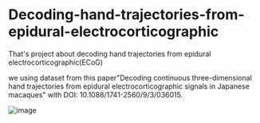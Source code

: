 # Decoding-hand-trajectories-from-epidural-electrocorticographic
That's project about decoding hand trajectories from epidural electrocorticographic(ECoG)

we using dataset from this paper"Decoding continuous three-dimensional hand trajectories from epidural electrocorticographic signals in Japanese macaques" with DOI: 10.1088/1741-2560/9/3/036015.

![image](https://github.com/thehabibimm/Decoding-hand-trajectories-from-epidural-electrocorticographic/assets/123571190/74ba04e3-b26f-49ea-be96-8bcc92e7befa)


